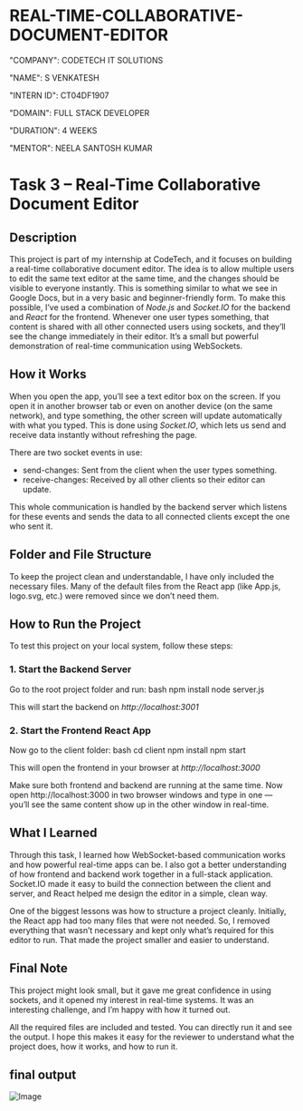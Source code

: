 # REAL-TIME-COLLABORATIVE-DOCUMENT-EDITOR

"COMPANY": CODETECH IT SOLUTIONS

"NAME": S VENKATESH

"INTERN ID": CT04DF1907

"DOMAIN": FULL STACK DEVELOPER

"DURATION": 4 WEEKS

"MENTOR": NEELA SANTOSH KUMAR

# Task 3 – Real-Time Collaborative Document Editor

## Description

This project is part of my internship at CodeTech, and it focuses on building a real-time collaborative document editor. The idea is to allow multiple users to edit the same text editor at the same time, and the changes should be visible to everyone instantly. This is something similar to what we see in Google Docs, but in a very basic and beginner-friendly form.
To make this possible, I’ve used a combination of *Node.js* and *Socket.IO* for the backend and *React* for the frontend. Whenever one user types something, that content is shared with all other connected users using sockets, and they’ll see the change immediately in their editor. It’s a small but powerful demonstration of real-time communication using WebSockets.

## How it Works

When you open the app, you’ll see a text editor box on the screen. If you open it in another browser tab or even on another device (on the same network), and type something, the other screen will update automatically with what you typed. This is done using *Socket.IO*, which lets us send and receive data instantly without refreshing the page.

There are two socket events in use:
- send-changes: Sent from the client when the user types something.
- receive-changes: Received by all other clients so their editor can update.

This whole communication is handled by the backend server which listens for these events and sends the data to all connected clients except the one who sent it.

## Folder and File Structure

To keep the project clean and understandable, I have only included the necessary files. Many of the default files from the React app (like App.js, logo.svg, etc.) were removed since we don’t need them.

## How to Run the Project

To test this project on your local system, follow these steps:

### 1. Start the Backend Server

Go to the root project folder and run:
bash
npm install
node server.js

This will start the backend on *http://localhost:3001*

### 2. Start the Frontend React App

Now go to the client folder:
bash
cd client
npm install
npm start

This will open the frontend in your browser at *http://localhost:3000*

Make sure both frontend and backend are running at the same time. Now open http://localhost:3000 in two browser windows and type in one — you’ll see the same content show up in the other window in real-time.

## What I Learned

Through this task, I learned how WebSocket-based communication works and how powerful real-time apps can be. I also got a better understanding of how frontend and backend work together in a full-stack application. Socket.IO made it easy to build the connection between the client and server, and React helped me design the editor in a simple, clean way.

One of the biggest lessons was how to structure a project cleanly. Initially, the React app had too many files that were not needed. So, I removed everything that wasn’t necessary and kept only what’s required for this editor to run. That made the project smaller and easier to understand.

## Final Note

This project might look small, but it gave me great confidence in using sockets, and it opened my interest in real-time systems. It was an interesting challenge, and I’m happy with how it turned out.

All the required files are included and tested. You can directly run it and see the output. I hope this makes it easy for the reviewer to understand what the project does, how it works, and how to run it.

## final output

![Image](https://github.com/user-attachments/assets/4696a375-9c94-4db6-b3f3-dc05823bcda9)

